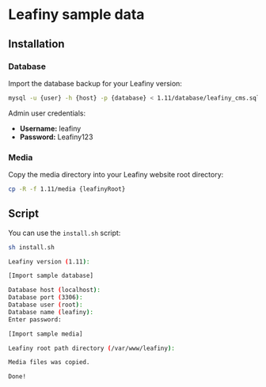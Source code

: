 # Leafiny sample data

## Installation

### Database

Import the database backup for your Leafiny version:

```bash
mysql -u {user} -h {host} -p {database} < 1.11/database/leafiny_cms.sql
```

Admin user credentials:

- **Username:** leafiny
- **Password:** Leafiny123

### Media

Copy the media directory into your Leafiny website root directory:

```bash
cp -R -f 1.11/media {leafinyRoot}
```

## Script

You can use the `install.sh` script:

```bash
sh install.sh

Leafiny version (1.11): 

[Import sample database]

Database host (localhost): 
Database port (3306): 
Database user (root): 
Database name (leafiny): 
Enter password: 

[Import sample media]

Leafiny root path directory (/var/www/leafiny): 

Media files was copied.

Done!
```
